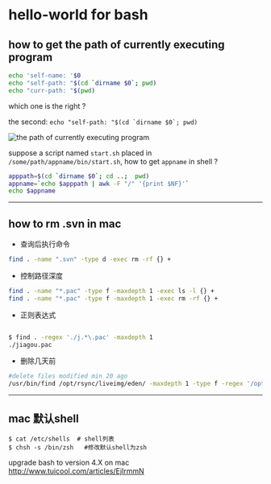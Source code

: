 # hello-world for bash

## how to get the path of currently executing program

``` bash
echo 'self-name: '$0
echo "self-path: "$(cd `dirname $0`; pwd)
echo "curr-path: "$(pwd)
```
which one is the right ?

the second: ``echo "self-path: "$(cd `dirname $0`; pwd)``

![the path of currently executing program](https://cloud.githubusercontent.com/assets/23731186/20923692/b053f34e-bbe8-11e6-99fc-8544c35040dc.png)

suppose a script named ``start.sh`` placed in ``/some/path/appname/bin/start.sh``, how to get ``appname`` in shell ?

``` bash
apppath=$(cd `dirname $0`; cd ..;  pwd)
appname=`echo $apppath | awk -F "/" '{print $NF}'`
echo $appname
```
---


## how to rm .svn in mac

- 查询后执行命令
``` bash
find . -name ".svn" -type d -exec rm -rf {} +
```


- 控制路径深度

``` bash
find . -name "*.pac" -type f -maxdepth 1 -exec ls -l {} +
find . -name "*.pac" -type f -maxdepth 1 -exec rm -rf {} +
```

- 正则表达式

``` bash 

$ find . -regex './j.*\.pac' -maxdepth 1
./jiagou.pac

```
- 删除几天前

``` bash
#delete files modified min 20 ago
/usr/bin/find /opt/rsync/liveimg/eden/ -maxdepth 1 -type f -regex '/opt/rsync/liveimg/eden/.*\.jpg' -mmin +20 -delete;
```

----

## mac 默认shell

```
$ cat /etc/shells  # shell列表
$ chsh -s /bin/zsh   #修改默认shell为zsh
```

upgrade bash to version 4.X on mac
http://www.tuicool.com/articles/EjIrmmN
